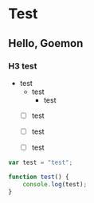 # Test

## Hello, Goemon

### H3 test

* test
    - test
        - test
    - [ ] test
    - [ ] test
    - [ ] test
    
    
```js
var test = "test";

function test() {
    console.log(test);
}
```